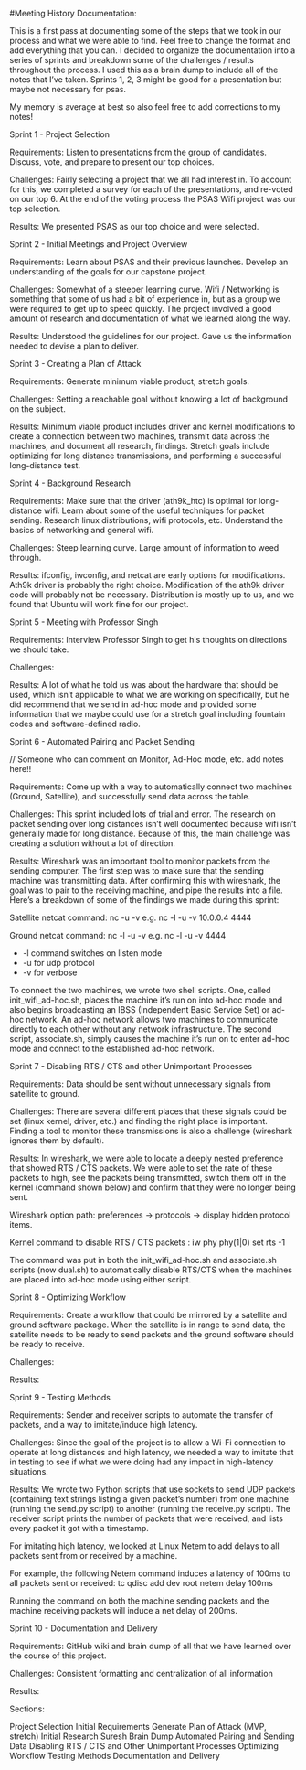 #Meeting History
Documentation: 

This is a first pass at documenting some of the steps that we took in our process and what we were able to find. Feel free to change the format and add everything that you can. I decided to organize the documentation into a series of sprints and breakdown some of the challenges / results throughout the process. I used this as a brain dump to include all of the notes that I’ve taken. Sprints 1, 2, 3 might be good for a presentation but maybe not necessary for psas. 

My memory is average at best so also feel free to add corrections to my notes!


Sprint 1 - Project Selection

Requirements: Listen to presentations from the group of candidates. Discuss, vote, and prepare to present our top choices. 

Challenges: Fairly selecting a project that we all had interest in. To account for this, we completed a survey for each of the presentations, and re-voted on our top 6. At the end of the voting process the PSAS Wifi project was our top selection. 

Results: We presented PSAS as our top choice and were selected. 


Sprint 2 - Initial Meetings and Project Overview

Requirements: Learn about PSAS and their previous launches. Develop an understanding of the goals for our capstone project. 

Challenges: Somewhat of a steeper learning curve. Wifi / Networking is something that some of us had a bit of experience in, but as a group we were required to get up to speed quickly. The project involved a good amount of research and documentation of what we learned along the way. 

Results: Understood the guidelines for our project. Gave us the information needed to devise a plan to deliver. 


Sprint 3 - Creating a Plan of Attack 

Requirements: Generate minimum viable product, stretch goals. 

Challenges: Setting a reachable goal without knowing a lot of background on the subject.

Results: Minimum viable product includes driver and kernel modifications to create a connection between two machines, transmit data across the machines, and document all research, findings. Stretch goals include optimizing for long distance transmissions, and performing a successful long-distance test. 


Sprint 4 - Background Research

Requirements: Make sure that the driver (ath9k_htc) is optimal for long-distance wifi. Learn about some of the useful techniques for packet sending. Research linux distributions, wifi protocols, etc. Understand the basics of networking and general wifi. 

Challenges: Steep learning curve. Large amount of information to weed through. 

Results: ifconfig, iwconfig, and netcat are early options for modifications. Ath9k driver is probably the right choice. Modification of the ath9k driver code will probably not be necessary. Distribution is mostly up to us, and we found that Ubuntu will work fine for our project. 


Sprint 5 - Meeting with Professor Singh 

Requirements: Interview Professor Singh to get his thoughts on directions we should take.

Challenges:

Results: A lot of what he told us was about the hardware that should be used, which isn’t applicable to what we are working on specifically, but he did recommend that we send in ad-hoc mode and provided some information that we maybe could use for a stretch goal including fountain codes and software-defined radio.


Sprint 6 - Automated Pairing and Packet Sending

// Someone who can comment on Monitor, Ad-Hoc mode, etc. add notes here!! 

Requirements: Come up with a way to automatically connect two machines (Ground, Satellite), and successfully send data across the table. 

Challenges: This sprint included lots of trial and error. The research on packet sending over long distances isn’t well documented because wifi isn’t generally made for long distance. Because of this, the main challenge was creating a solution without a lot of direction. 

Results: Wireshark was an important tool to monitor packets from the sending computer. The first step was to make sure that the sending machine was transmitting data. After confirming this with wireshark, the goal was to pair to the receiving machine, and pipe the results into a file. Here’s a breakdown of some of the findings we made during this sprint: 

Satellite netcat command: 	nc -u -v <ip of receiver> <port> 
				e.g. nc -l -u -v 10.0.0.4 4444

Ground netcat command:	nc -l -u -v <port>
				e.g. nc -l -u -v 4444

* -l command switches on listen mode
* -u for udp protocol
* -v for verbose 

To connect the two machines, we wrote two shell scripts. One, called init_wifi_ad-hoc.sh, places the machine it’s run on into ad-hoc mode and also begins broadcasting an IBSS (Independent Basic Service Set) or ad-hoc network. An ad-hoc network allows two machines to communicate directly to each other without any network infrastructure. The second script, associate.sh, simply causes the machine it’s run on to enter ad-hoc mode and connect to the established ad-hoc network. 


Sprint 7 - Disabling RTS / CTS and other Unimportant Processes

Requirements: Data should be sent without unnecessary signals from satellite to ground.

Challenges: There are several different places that these signals could be set (linux kernel, driver, etc.) and finding the right place is important. Finding a tool to monitor these transmissions is also a challenge (wireshark ignores them by default). 

Results: In wireshark, we were able to locate a deeply nested preference that showed RTS / CTS packets. We were able to set the rate of these packets to high, see the packets being transmitted, switch them off in the kernel (command shown below) and confirm that they were no longer being sent. 

Wireshark option path: 	 preferences → protocols → display hidden protocol items. 

Kernel command to disable RTS / CTS packets : 	iw phy phy(1|0) set rts -1

The command was put in both the init_wifi_ad-hoc.sh and associate.sh scripts (now dual.sh) to automatically disable RTS/CTS when the machines are placed into ad-hoc mode using either script. 


Sprint 8 - Optimizing Workflow

Requirements: Create a workflow that could be mirrored by a satellite and ground software package. When the satellite is in range to send data, the satellite needs to be ready to send packets and the ground software should be ready to receive. 

Challenges: 

Results: 


Sprint 9 - Testing Methods

Requirements: Sender and receiver scripts to automate the transfer of packets, and a way to imitate/induce high latency.

Challenges: Since the goal of the project is to allow a Wi-Fi connection to operate at long distances and high latency, we needed a way to imitate that in testing to see if what we were doing had any impact in high-latency situations.

Results: We wrote two Python scripts that use sockets to send UDP packets (containing text strings listing a given packet’s number) from one machine (running the send.py script) to another (running the receive.py script). The receiver script prints the number of packets that were received, and lists every packet it got with a timestamp. 

For imitating high latency, we looked at Linux Netem to add delays to all packets sent from or received by a machine.

For example, the following Netem command induces a latency of 100ms to all packets sent or received:
tc qdisc add dev <device name> root netem delay 100ms

Running the command on both the machine sending packets and the machine receiving packets will induce a net delay of 200ms.


Sprint 10 - Documentation and Delivery

Requirements: GitHub wiki and brain dump of all that we have learned over the course of this project.

Challenges: Consistent formatting and centralization of all information

Results: 

Sections: 

Project Selection
Initial Requirements
Generate Plan of Attack (MVP, stretch)
Initial Research
Suresh Brain Dump
Automated Pairing and Sending Data
Disabling RTS / CTS and Other Unimportant Processes
Optimizing Workflow
Testing Methods
Documentation and Delivery
